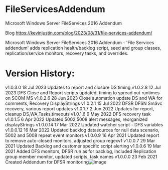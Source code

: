 # FileServicesAddendum
Microsoft Windows Server FileServices 2016 Addendum

Blog https://kevinjustin.com/blog/2023/08/31/file-services-addendum/

Microsoft Windows Server FileServices 2016 Addendum - 'File Services addendum' adds replication health/backlog script, seed and group classes, replication/service monitors, recovery tasks, and overrides.

# Version History:
v1.0.3.0  18 Jul 2023 Updates to report and closure DS timing
v1.0.2.8  12 Jul 2023 DFS Close and Report scripts updated, timing to spread out runtimes on SCOM MS
v1.0.2.6  28 Jun 2023 Close automation update DS and WA for comments, Recovery DisplayStrings
v1.0.2.1  15 Jul 2022 DFSR DFSN SmSvc recovery, various report updates
v1.0.1.7   2 Jun 2022 Updates for report, cleanup DS,WA,Tasks,timeouts
v1.0.1.6   9 May 2022 DFS recovery task
v1.0.1.5   6 Apr 2022 Updated 5002,5008 alert messages, reorganized displayStrings
v1.0.0.14 17 Mar 2022 Updated watcher script - DFS variables
v1.0.0.12 16 Mar 2022 Updated backlog datasources for null data scenario, 5002 and 5008 repeat event monitors
v1.0.0.9  16 Apr 2021 Updated report to remove auto-closed monitors, adjusted group regexv1
v1.0.0.7  29 Mar 2021 Updated Backlog and customer specific script alerting
v1.0.0.6  19 Mar 2021 Added DFS monitors, DFSR run as for backlog, included Replication group member monitor, updated scripts, task names
v1.0.0.0  23 Feb 2021 Created Addendum for DFSR monitoring![image](https://github.com/theKevinJustin/FileServicesAddendum/assets/98561452/299fee5d-ab99-4533-8aed-7104dee70e86)
